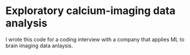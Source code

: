 # Exploratory calcium-imaging data analysis

I wrote this code for a coding interview with a company that applies ML to brain imaging data anlaysis. 
